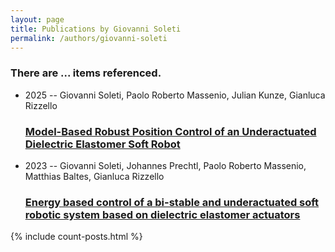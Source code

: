 ```yaml
---
layout: page
title: Publications by Giovanni Soleti
permalink: /authors/giovanni-soleti
---
```


<h3 id="number-posts">There are ... items referenced.</h3>
<ul class="post-list">
<li><span class='post-meta'>2025 -- Giovanni Soleti, Paolo Roberto Massenio, Julian Kunze, Gianluca Rizzello</span><h3><a class='post-link' href="{{ site.baseurl }}/model-based-robust-position-control-of-an-underactuated-dielectric-elastomer-soft-robot">Model-Based Robust Position Control of an Underactuated Dielectric Elastomer Soft Robot</a></h3></li>
<li><span class='post-meta'>2023 -- Giovanni Soleti, Johannes Prechtl, Paolo Roberto Massenio, Matthias Baltes, Gianluca Rizzello</span><h3><a class='post-link' href="{{ site.baseurl }}/energy-based-control-of-a-bi-stable-and-underactuated-soft-robotic-system-based-on-dielectric-elastomer-actuators">Energy based control of a bi-stable and underactuated soft robotic system based on dielectric elastomer actuators</a></h3></li>

</ul>
{% include count-posts.html %}
